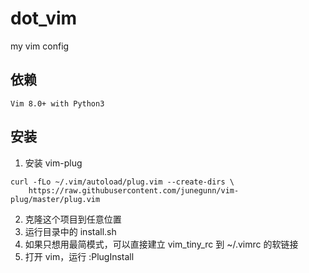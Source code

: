 dot_vim
=======

my vim config

## 依赖

    Vim 8.0+ with Python3

## 安装

1. 安装 vim-plug
```
curl -fLo ~/.vim/autoload/plug.vim --create-dirs \
    https://raw.githubusercontent.com/junegunn/vim-plug/master/plug.vim
```
2. 克隆这个项目到任意位置
3. 运行目录中的 install.sh
4. 如果只想用最简模式，可以直接建立 vim_tiny_rc 到 ~/.vimrc 的软链接
5. 打开 vim，运行 :PlugInstall
